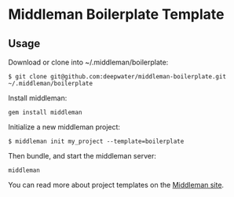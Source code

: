 Middleman Boilerplate Template
=======================================


Usage
-----

Download or clone into ~/.middleman/boilerplate:

```
$ git clone git@github.com:deepwater/middleman-boilerplate.git ~/.middleman/boilerplate
```

Install middleman:
```
gem install middleman
```

Initialize a new middleman project:

```
$ middleman init my_project --template=boilerplate
```

Then bundle, and start the middleman server:
```
middleman
```

You can read more about project templates on the [Middleman site](http://middlemanapp.com/getting-started/welcome/).